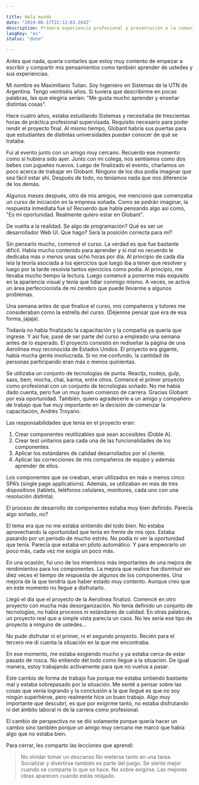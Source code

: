 ```yaml
---

title: Hola mundo
date: "2019-06-17T22:12:03.284Z"
description: Primera experiencia profesional y presentación a la comunidad.
langKey: "es"
status: "done"

---
```


Antes que nada, queria contarles que estoy muy contento de empezar a escribir y compartir mis pensamientos como también aprender de ustedes y sus experiencias.

Mi nombre es Maximiliano Tulian. Soy Ingeniero en Sistemas de la UTN de Argentina.
Tengo veintiséis años. Si tuviera que describirme en pocas palabras, las que elegiría serían: "Me gusta mucho aprender y enseñar distintas cosas".

Hace cuatro años, estaba estudiando Sistemas y necesitaba de trescientas horas de práctica profesional supervisada. Requisito necesario para poder rendir el proyecto final. Al mismo tiempo, Globant habría sus puertas para que estudiantes de distintas universidades puedan conocer de qué se trataba.

Fui al evento junto con un amigo muy cercano. Recuerdo ese momento como si hubiera sido ayer. Junto con mi colega, nos sentíamos como dos bebes con juguetes nuevos. Luego de finalizado el evento, charlamos un poco acerca de trabajar en Globant. Ninguno de los dos podía imaginar que sea fácil estar ahí. Después de todo, no teníamos nada que nos diferencie de los demás.

Algunos meses después, otro de mis amigos, me mencionó que comenzaba un curso de iniciación en la empresa soñada. Como se podrán imaginar, la respuesta inmediata fue si! Recuerdo que había pensando algo así como, "Es mi oportunidad. Realmente quiero estar en Globant".

De vuelta a la realidad. Se algo de programación? Qué es ser un desarrollador Web UI. Que hago? Será la posición correcta para mi?

Sin pensarlo mucho, comencé el curso. La verdad es que fue bastante difícil. Había mucho contenido para aprender y si mal no recuerdo le dedicaba más o menos unas ocho horas por día.
Al principio de cada día leía la teoría asociada a los ejercicios que luego iba a tener que resolver y luego por la tarde resolvía tantos ejercicios como podía. Al principio, me llevaba mucho tiempo la lectura. Luego comencé a ponerme más exquisito en la apariencia visual y tenía que lidiar conmigo mismo. A veces, se activa un área perfeccionista de mi cerebro que puede llevarme a algunos problemas.

Una semana antes de que finalice el curso, mis compañeros y tutores me consideraban como la estrella del curso. (Déjenme pensar que era de esa forma, jajaja).

Todavía no había finalizado la capacitación y la compañía ya quería que ingrese. Y así fue, pasé de ser parte del curso a empleado una semana antes de lo esperado. El proyecto consistió en rediseñar la página de una Aerolínea muy reconocida de Estados Unidos. El proyecto era gigante, había mucha gente involucrada. Si no me confundo, la cantidad de personas participando eran más o menos quinientas.

Se utilizaba un conjunto de tecnologías de punta. Reactjs, nodejs, gulp, sass, bem, mocha, chai, karma, entre otros.
Comencé el primer proyecto como profesional con un conjunto de tecnologías soñado.  No me había dado cuenta, pero fue un muy buen comienzo de carrera. Gracias Globant por esa oportunidad. También, quiero agradecerle a un amigo y compañero de trabajo que fue muy importante en la decisión de comenzar la capacitación, Andrés Troyano.

Las responsabilidades que tenía en el proyecto eran:

 1. Crear componentes reutilizables que sean accesibles (Doble A).
 2. Crear test unitarios para cada una de las funcionalidades de los componentes.
 3. Aplicar los estándares de calidad desarrollados por el cliente.
 4. Aplicar las correcciones de mis compañeros de equipo y además aprender de ellos.

Los componentes que se creaban, eran utilizados en más o menos cinco SPA’s (single page applications). Además, se utilizaban en más de tres dispositivos (tablets, teléfonos celulares, monitores, cada uno con una resolución distinta).

El proceso de desarrollo de componentes estaba muy bien definido. Parecía algo soñado, no?

El tema era que no me estaba sintiendo del todo bien. No estaba aprovechando la oportunidad que tenía en frente de mis ojos. Estaba pasando por un periodo de mucho estrés. No podía ni ver la oportunidad que tenía. Parecía que estaba en piloto automático. Y para empeorarlo un poco más, cada vez me exigía un poco más.

En una ocasión, fui uno de los miembros más importantes de una mejora de rendimientos para los componentes. La mejora que realice fue disminuir en diez veces el tiempo de respuesta de algunos de los componentes. Una mejora de la que tendría que haber estado muy contento. Aunque creo que en este momento no llegue a disfrutarlo.

Llegó el día que el proyecto de la Aerolínea finalizó. Comencé en otro proyecto con mucha más desorganización. No tenía definido un conjunto de tecnologías, no había procesos ni estándares de calidad. En otras palabras, un proyecto real que a simple vista parecía un caos. No les sería ese tipo de proyecto a ninguno de ustedes...

No pude disfrutar ni el primer, ni el segundo proyecto. Recién para el tercero me di cuenta la situación en la que me encontraba.

En ese momento, me estaba exigiendo mucho y ya estaba cerca de estar pasado de rosca. No entiendo del todo como llegue a la situación. De igual manera, estoy trabajando activamente para que no vuelva a pasar.

Este cambio de forma de trabajo fue porque me estaba sintiendo bastante mal y estaba sobrepasado por la situación. Me senté a pensar sobre las cosas que venía logrando y la conclusión a la que llegué es que no soy ningún superhéroe, pero realmente hice un buen trabajo. Algo muy importante que descubrí, es que por exigirme tanto, no estaba disfrutando ni del ámbito laboral ni de la carrera como profesional.

El cambio de perspectiva no se dió solamente porque quería hacer un cambio sino también porque un amigo muy cercano me marcó que había algo que no estaba bien.

Para cerrar, les comparto las lecciones que aprendí:

> No olvidar tomar un descanso
> No meterse tanto en una tarea. Socializar y divertirse también es parte del juego.
> Se siente mejor cuando se comparte lo que se hace.
> No sobre exigirse.
> Las mejores ideas aparecen cuando estás relajado.
